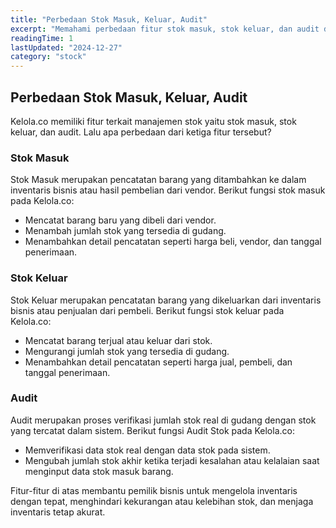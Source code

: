 ```yaml
---
title: "Perbedaan Stok Masuk, Keluar, Audit"
excerpt: "Memahami perbedaan fitur stok masuk, stok keluar, dan audit di Kelola.co"
readingTime: 1
lastUpdated: "2024-12-27"
category: "stock"
---
```


## Perbedaan Stok Masuk, Keluar, Audit

Kelola.co memiliki fitur terkait manajemen stok yaitu stok masuk, stok keluar, dan audit. Lalu apa perbedaan dari ketiga fitur tersebut?

### Stok Masuk
Stok Masuk merupakan pencatatan barang yang ditambahkan ke dalam inventaris bisnis atau hasil pembelian dari vendor. Berikut fungsi stok masuk pada Kelola.co:

- Mencatat barang baru yang dibeli dari vendor.
- Menambah jumlah stok yang tersedia di gudang.
- Menambahkan detail pencatatan seperti harga beli, vendor, dan tanggal penerimaan.

### Stok Keluar
Stok Keluar merupakan pencatatan barang yang dikeluarkan dari inventaris bisnis atau penjualan dari pembeli. Berikut fungsi stok keluar pada Kelola.co:

- Mencatat barang terjual atau keluar dari stok.
- Mengurangi jumlah stok yang tersedia di gudang.
- Menambahkan detail pencatatan seperti harga jual, pembeli, dan tanggal penerimaan.

### Audit
Audit merupakan proses verifikasi jumlah stok real di gudang dengan stok yang tercatat dalam sistem. Berikut fungsi Audit Stok pada Kelola.co:

- Memverifikasi data stok real dengan data stok pada sistem.
- Mengubah jumlah stok akhir ketika terjadi kesalahan atau kelalaian saat menginput data stok masuk barang.

Fitur-fitur di atas membantu pemilik bisnis untuk mengelola inventaris dengan tepat, menghindari kekurangan atau kelebihan stok, dan menjaga inventaris tetap akurat.